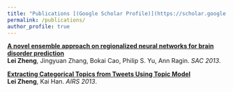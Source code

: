 ```yaml
---
title: "Publications [(Google Scholar Profile)](https://scholar.google.com/citations?user=XMirSfAAAAAJ&hl=en)"
permalink: /publications/
author_profile: true
---
```


<b>[A novel ensemble approach on
regionalized neural networks for brain disorder prediction](https://lzheng21.github.io/_publications/AIRS)</b> <br> <b>Lei Zheng</b>, Jingyuan Zhang, Bokai Cao, Philip S. Yu, Ann Ragin. <i>SAC 2013</i>.

<b>[Extracting Categorical Topics from Tweets Using Topic Model](https://lzheng21.github.io/_publications/AIRS)</b> <br> <b>Lei Zheng</b>, Kai Han. <i>AIRS 2013</i>.
